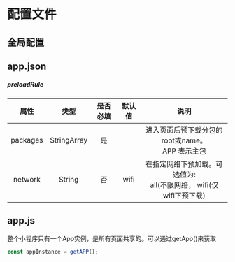 # 配置文件

## 全局配置

## app.json

##### 	preloadRule

|   属性   |    类型     | 是否必填 | 默认值 |                             说明                             |
| :------: | :---------: | :------: | :----: | :----------------------------------------------------------: |
| packages | StringArray |    是    |        |   进入页面后预下载分包的root或name。<br/>    APP 表示主包    |
| network  |   String    |    否    |  wifi  | 在指定网络下预加载。可选值为: <br/>    all(不限网络， wifi(仅wifi下预下载) |



## app.js

​	整个小程序只有一个App实例，是所有页面共享的。可以通过getApp()来获取

```js
const appInstance = getAPP();
```

